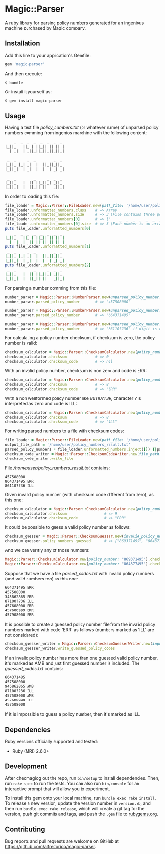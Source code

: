 # Magic::Parser

A ruby library for parsing policy numbers generated for an ingenious machine purchased by Magic company.

## Installation

Add this line to your application's Gemfile:

```ruby
gem 'magic-parser'
```

And then execute:

    $ bundle

Or install it yourself as:

    $ gem install magic-parser

## Usage

Having a text file _policy_numbers.txt_ (or whatever name) of unparsed policy numbers comming from ingenios marchine with the following content:
```txt
    _  _  _  _  _  _  _  _ 
|_||_   ||_ | ||_|| || || |    
  | _|  | _||_||_||_||_||_|    

 _  _     _  _        _  _ 
|_||_ |_| _|  |  ||_||_||_ 
|_||_|  | _|  |  |  | _| _|

 _  _        _     _  _  _ 
|_||_   |  || ||_||_| _||_ 
|_||_|  |  ||_|| ||   _||_|

```

In order to loading this file:
```ruby
file_loader = Magic::Parser::FileLoader.new(path_file: '/home/user/policy_numbers.txt')
file_loader.unformatted_numbers.class    # => Array
file_loader.unformatted_numbers.size     # => 3 (File contains three policy numbers)
file_loader.unformatted_numbers[0]       # => ["    _  _  _  _  _  _  _  _ ", "|_||_   ||_ | ||_|| || || |", "  | _|  | _||_||_||_||_||_|"]
file_loader.unformatted_numbers[0].size  # => 3 (Each number is an array of 3 strings)
puts file_loader.unformatted_numbers[0]
    _  _  _  _  _  _  _  _ 
|_||_   ||_ | ||_|| || || |
  | _|  | _||_||_||_||_||_|
puts file_loader.unformatted_numbers[1]
 _  _     _  _        _  _ 
|_||_ |_| _|  |  ||_||_||_ 
|_||_|  | _|  |  |  | _| _|
puts file_loader.unformatted_numbers[2]
 _  _        _     _  _  _ 
|_||_   |  || ||_||_| _||_ 
|_||_|  |  ||_|| ||   _||_|
```
For parsing a number comming from this file:
```ruby
number_parser = Magic::Parser::NumberParser.new(unparsed_policy_number: file_loader.unformatted_numbers[0])
number_parser.parsed_policy_number       # => "457508000" 

number_parser = Magic::Parser::NumberParser.new(unparsed_policy_number: file_loader.unformatted_numbers[1])
number_parser.parsed_policy_number       # => "864371495" 

number_parser = Magic::Parser::NumberParser.new(unparsed_policy_number: file_loader.unformatted_numbers[2])
number_parser.parsed_policy_number       # => "86110??36" if digit is not wellformed, then it's marked with ? 
```

For calculating a policy number checksum, if checksum is zero, the policy number is valid:
```ruby
checksum_calculator = Magic::Parser::ChecksumCalculator.new(policy_number: "457508000")
checksum_calculator.checksum             # => 0
checksum_calculator.checksum_code        # => nil
```
With an invalid policy number, checksum is non zero and code is ERR:
```ruby
checksum_calculator = Magic::Parser::ChecksumCalculator.new(policy_number: "437508010")
checksum_calculator.checksum             # => 8
checksum_calculator.checksum_code        # => "ERR"
```
With a non wellformed policy number like _86110??36_, character _?_ is interpreted as zero and code is ILL:
```ruby
checksum_calculator = Magic::Parser::ChecksumCalculator.new(policy_number: "86110??36")
checksum_calculator.checksum             # => 8
checksum_calculator.checksum_code        # => "ILL"
```

For writing parsed numbers to a file with checksum codes:
```ruby
file_loader = Magic::Parser::FileLoader.new(path_file: '/home/user/policy_numbers.txt')
output_file_path = '/home/user/policy_numbers_result.txt'
parsed_policy_numbers = file_loader.unformatted_numbers.inject([]) {|parsed_numbers, unformatted_policy_number| parsed_numbers << Magic::Parser::NumberParser.new(unparsed_policy_number: unformatted_policy_number).parsed_policy_number  }
checksum_code_writer = Magic::Parser::ChecksumCodeWriter.new(file_path: output_file_path, policy_numbers: parsed_policy_numbers)
checksum_code_writer.write_file
```
File _/home/user/policy_numbers_result.txt_ contains:
```
457508000
864371495 ERR
86110??36 ILL
```

Given invalid policy number (with checksum code different from zero), as this one:
```ruby
checksum_calculator = Magic::Parser::ChecksumCalculator.new(policy_number: "864371495")
checksum_calculator.checksum                 # => 9
checksum_calculator.checksum_code            # => "ERR"
```
It could be possible to guess a valid policy number as follows: 
```ruby
checksum_guesser = Magic::Parser::ChecksumGuesser.new(invalid_policy_number: "864371495")
checksum_guesser.policy_numbers_guessed      # => ["869371495", "864377495"]
```
And we can verifiy any of those numbers:
```ruby
Magic::Parser::ChecksumCalculator.new(policy_number: "869371495").checksum    # => 0
Magic::Parser::ChecksumCalculator.new(policy_number: "864377495").checksum    # => 0
```

Suppose that we have a file _parsed_codes.txt_ with invalid policy numbers (and valid numbers too) as this one:
```txt
664371495 ERR
457508000
345862865 ERR
87100??36 ILL
457608000 ERR
457608999 ERR
457908000 ERR
```
It is possible to create a guessed policy number file from the invalid policy numbers marked with code 'ERR' as follows (numbers marked as 'ILL' are not considered):
```ruby
checksum_guesser_writer = Magic::Parser::ChecksumGuesserWriter.new(input_file_path: '/home/user/parsed_codes.txt', output_file_path: '/home/user/guessed_codes.txt')
checksum_guesser_writer.write_guessed_policy_codes
```
If an invalid policy number has more than one guessed valid policy number, it's marked as AMB and just first guessed number is included. The _guessed_codes.txt_ contains:
```txt
664371485
457508000
945862865 AMB
87100??36 ILL
457508000 AMB
457608999 ILL
457508000
```
If it is impossible to guess a policy number, then it's marked as ILL. 

## Dependencies

Ruby versions officially supported and tested:
<ul>
<li>Ruby (MRI) 2.6.0+</li>
</ul> 

## Development

After checmagicg out the repo, run `bin/setup` to install dependencies. Then, run `rake spec` to run the tests. You can also run `bin/console` for an interactive prompt that will allow you to experiment.

To install this gem onto your local machine, run `bundle exec rake install`. To release a new version, update the version number in `version.rb`, and then run `bundle exec rake release`, which will create a git tag for the version, push git commits and tags, and push the `.gem` file to [rubygems.org](https://rubygems.org).

## Contributing

Bug reports and pull requests are welcome on GitHub at https://github.com/alfredorico/magic-parser.
